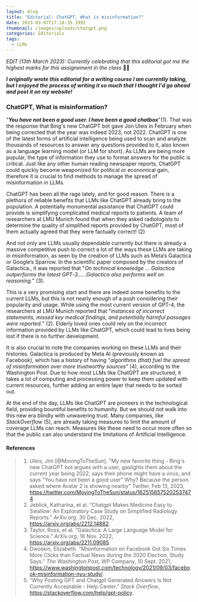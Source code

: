 ```yaml
---
layout: blog
title: "Editorial: ChatGPT, What is misinformation?"
date: 2023-03-07T17:18:35.399Z
thumbnail: /images/uploads/chatgpt.png
categories: Editorials
tags:
  - LLMs
---
```

*EDIT (13th March 2023): Currently celebrating that this editorial got me the highest marks for this assignement in the class* :tada::grin:

***I originally wrote this editorial for a writing course I am currently taking, but I enjoyed the process of writing it so much that I thought I'd go ahead and post it on my website!***

### ChatGPT, What is misinformation?

“***You have not been a good user. I have been a good chatbox***"(1). That was the response that Bing's new ChatGPT bot gave Jon Uleis in February when being corrected that the year was indeed 2023, not 2022. ChatGPT is one of the latest forms of artificial intelligence being used to scan and analyze thousands of resources to answer any questions provided to it, also known as a language learning model (or LLM for short). As LLMs are being more popular, the type of information they use to format answers for the public is critical. Just like any other human reading newspaper reports, ChatGPT could quickly become weaponized for political or economical gain, therefore it is crucial to find methods to manage the spread of misinformation in LLMs.

ChatGPT has been all the rage lately, and for good reason. There is a plethora of reliable benefits that LLMs like ChatGPT already bring to the population. A potentially monumental assistance that ChatGPT could provide is simplifying complicated medical reports to patients. A team of researchers at LMU Munich found that when they asked radiologists to determine the quality of simplified reports provided by ChatGPT, most of them actually agreed that they were factually correct! (2)

And not only are LLMs usually dependable currently but there is already a massive competitive push to correct a lot of the ways these LLMs are taking in misinformation, as seen by the creation of LLMs such as Meta’s Galactica or Google’s Sparrow. In the scientific paper composed by the creators of Galactica., it was reported that "*On technical knowledge … Galactica outperforms the latest GPT-3……Galactica also performs well on reasoning.*" (3). 

This is a very promising start and there are indeed some benefits to the current LLMs, but this is not nearly enough of a push considering their popularity and usage. While using the most current version of GPT-4, the researchers at LMU Munich reported that "*instances of incorrect statements, missed key medical findings, and potentially harmful passages were reported.*" (2).  Elderly loved ones could rely on the incorrect information provided by LLMs like ChatGPT, which could lead to lives being lost if there is no further development.

It is also crucial to note the companies working on these LLMs and their histories. Galactica is produced by Meta AI (previously known as Facebook), which has a history of having "*algorithms (that) fuel the spread of misinformation over more trustworthy sources*" (4), according to the Washington Post. Due to how most LLMs like ChatGPT are structured, it takes a lot of computing and processing power to keep them updated with current resources, further adding an entire layer that needs to be sorted out.

At the end of the day, LLMs like ChatGPT are pioneers in the technological field, providing bountiful benefits to humanity. But we should not walk into this new era blindly with unwavering trust. Many companies, like *StackOverflow* (5), are already taking measures to limit the amount of coverage LLMs can reach. Measures like these need to occur more often so that the public can also understand the limitations of Artificial Intelligence.

#### References

> 1. Uleis, Jim [@MovingToTheSun]. "My new favorite thing - Bing's new ChatGPT bot argues with a user, gaslights them about the current year being 2022, says their phone might have a virus, and says "You have not been a good user"  Why? Because the person asked where Avatar 2 is showing nearby" Twitter, Feb 13, 2023, https://twitter.com/MovingToTheSun/status/1625156575202537474
> 2. Jeblick, Katharina, et al. “Chatgpt Makes Medicine Easy to Swallow: An Exploratory Case Study on Simplified Radiology Reports.” *ArXiv.org*, 30 Dec. 2022, https://arxiv.org/abs/2212.14882. 
> 3. Taylor, Ross, et al. “Galactica: A Large Language Model for Science.” *ArXiv.org*, 16 Nov. 2022, https://arxiv.org/abs/2211.09085. 
> 4. Dwoskin, Elizabeth. “Misinformation on Facebook Got Six Times More Clicks than Factual News during the 2020 Election, Study Says.” *The Washington Post*, WP Company, 10 Sept. 2021, https://www.washingtonpost.com/technology/2021/09/03/facebook-misinformation-nyu-study/. 
> 5. “Why Posting GPT and Chatgpt Generated Answers Is Not Currently Acceptable - Help Center.” *Stack Overflow*, https://stackoverflow.com/help/gpt-policy. 


